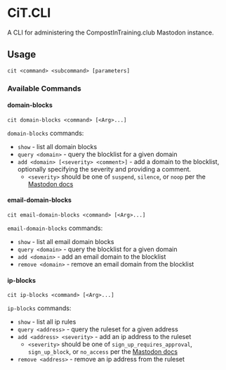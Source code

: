 # CiT.CLI

A CLI for administering the CompostInTraining.club Mastodon instance.

## Usage

```shell
cit <command> <subcommand> [parameters]
```

### Available Commands

#### domain-blocks

```shell
cit domain-blocks <command> [<Arg>...]
```

`domain-blocks` commands:

* `show` - list all domain blocks
* `query <domain>` - query the blocklist for a given domain
* `add <domain> [<severity> <comment>]` - add a domain to the blocklist,
  optionally specifying the severity and providing a comment.
    * `<severity>` should be one of `suspend`, `silence`, or `noop` per
      the [Mastodon docs](https://docs.joinmastodon.org/methods/admin/domain_blocks/#form-data-parameters)

#### email-domain-blocks

```shell
cit email-domain-blocks <command> [<Arg>...]
```

`email-domain-blocks` commands:

* `show` - list all email domain blocks
* `query <domain>` - query the blocklist for a given domain
* `add <domain>` - add an email domain to the blocklist
* `remove <domain>` - remove an email domain from the blocklist

#### ip-blocks

```shell
cit ip-blocks <command> [<Arg>...]
```

`ip-blocks` commands:

* `show` - list all ip rules
* `query <address>` - query the ruleset for a given address
* `add <address> <severity>` - add an ip address to the ruleset
  * `<severity>` should be one of `sign_up_requires_approval`, `sign_up_block`, or `no_access` per
    the [Mastodon docs](https://docs.joinmastodon.org/methods/admin/ip_blocks/#form-data-parameters)
* `remove <address>` - remove an ip address from the ruleset
